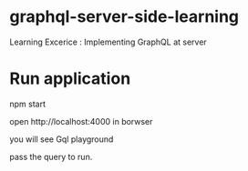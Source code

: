 # graphql-server-side-learning
Learning Excerice : Implementing GraphQL at server 

# Run application

npm start

open http://localhost:4000 in borwser

you will see Gql playground

pass the query to run.
